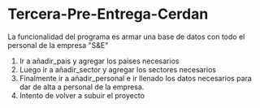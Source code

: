 # Tercera-Pre-Entrega-Cerdan
La funcionalidad del programa es armar una base de datos con todo el personal de la empresa "S&E"

1) Ir a añadir_pais y agregar los paises necesarios
2) Luego ir a añadir_sector y agregar los sectores necesarios
3) Finalmente ir a añadir_personal e ir llenado los datos necesarios para dar de alta a personal de la empresa.
 4) Intento de volver a subuir el proyecto
 